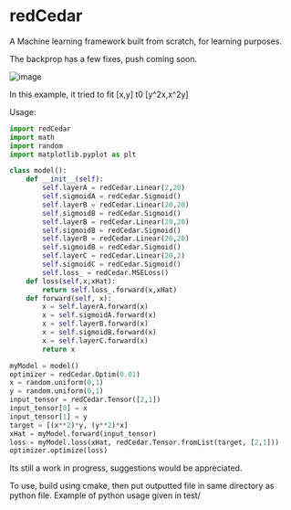 # redCedar


A Machine learning framework built from scratch, for learning purposes.

The backprop has a few fixes, push coming soon.

![image](https://github.com/user-attachments/assets/90e65b01-ffaa-494f-869b-e9c6282f1a6b)

In this example, it tried to fit [x,y] t0 [y^2x,x^2y]

Usage:
```python
import redCedar
import math
import random
import matplotlib.pyplot as plt

class model():
    def __init__(self):
        self.layerA = redCedar.Linear(2,20)
        self.sigmoidA = redCedar.Sigmoid()
        self.layerB = redCedar.Linear(20,20)
        self.sigmoidB = redCedar.Sigmoid()
        self.layerB = redCedar.Linear(20,20)
        self.sigmoidB = redCedar.Sigmoid()
        self.layerB = redCedar.Linear(20,20)
        self.sigmoidB = redCedar.Sigmoid()
        self.layerC = redCedar.Linear(20,2)
        self.sigmoidC = redCedar.Sigmoid()
        self.loss_ = redCedar.MSELoss()
    def loss(self,x,xHat):
        return self.loss_.forward(x,xHat)
    def forward(self, x):
        x = self.layerA.forward(x)
        x = self.sigmoidA.forward(x)
        x = self.layerB.forward(x)
        x = self.sigmoidB.forward(x)
        x = self.layerC.forward(x)
        return x

myModel = model()
optimizer = redCedar.Optim(0.01)
x = random.uniform(0,1)
y = random.uniform(0,1)
input_tensor = redCedar.Tensor([2,1])
input_tensor[0] = x
input_tensor[1] = y
target = [(x**2)*y, (y**2)*x]
xHat = myModel.forward(input_tensor)
loss = myModel.loss(xHat, redCedar.Tensor.fromList(target, [2,1]))
optimizer.optimize(loss)
```


Its still a work in progress, suggestions would be appreciated.

To use, build using cmake, then put outputted file in same directory as python file. Example of python usage given in test/
